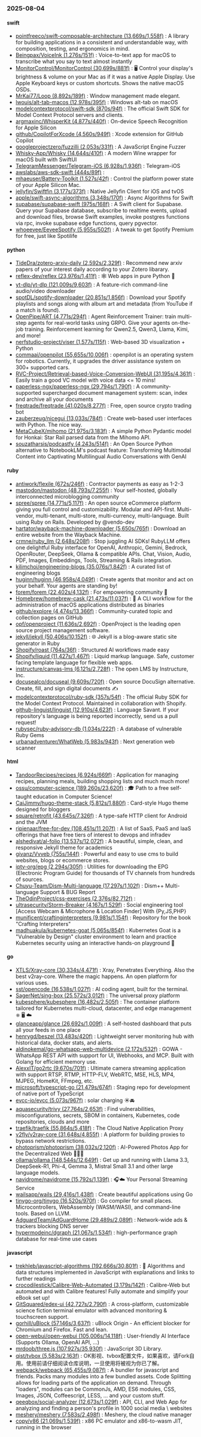### 2025-08-04

#### swift
* [pointfreeco/swift-composable-architecture (13,669s/1,558f)](https://github.com/pointfreeco/swift-composable-architecture) : A library for building applications in a consistent and understandable way, with composition, testing, and ergonomics in mind.
* [Beingpax/VoiceInk (1,276s/151f)](https://github.com/Beingpax/VoiceInk) : Voice-to-text app for macOS to transcribe what you say to text almost instantly
* [MonitorControl/MonitorControl (30,699s/881f)](https://github.com/MonitorControl/MonitorControl) : 🖥 Control your display's brightness & volume on your Mac as if it was a native Apple Display. Use Apple Keyboard keys or custom shortcuts. Shows the native macOS OSDs.
* [MrKai77/Loop (8,892s/189f)](https://github.com/MrKai77/Loop) : Window management made elegant.
* [lwouis/alt-tab-macos (12,978s/395f)](https://github.com/lwouis/alt-tab-macos) : Windows alt-tab on macOS
* [modelcontextprotocol/swift-sdk (870s/94f)](https://github.com/modelcontextprotocol/swift-sdk) : The official Swift SDK for Model Context Protocol servers and clients.
* [argmaxinc/WhisperKit (4,877s/440f)](https://github.com/argmaxinc/WhisperKit) : On-device Speech Recognition for Apple Silicon
* [github/CopilotForXcode (4,560s/949f)](https://github.com/github/CopilotForXcode) : Xcode extension for GitHub Copilot
* [googleprojectzero/fuzzilli (2,053s/331f)](https://github.com/googleprojectzero/fuzzilli) : A JavaScript Engine Fuzzer
* [Whisky-App/Whisky (14,644s/410f)](https://github.com/Whisky-App/Whisky) : A modern Wine wrapper for macOS built with SwiftUI
* [TelegramMessenger/Telegram-iOS (6,928s/1,936f)](https://github.com/TelegramMessenger/Telegram-iOS) : Telegram-iOS
* [awslabs/aws-sdk-swift (444s/89f)](https://github.com/awslabs/aws-sdk-swift) : 
* [mhaeuser/Battery-Toolkit (1,527s/42f)](https://github.com/mhaeuser/Battery-Toolkit) : Control the platform power state of your Apple Silicon Mac.
* [jellyfin/Swiftfin (3,177s/373f)](https://github.com/jellyfin/Swiftfin) : Native Jellyfin Client for iOS and tvOS
* [apple/swift-async-algorithms (3,348s/170f)](https://github.com/apple/swift-async-algorithms) : Async Algorithms for Swift
* [supabase/supabase-swift (975s/168f)](https://github.com/supabase/supabase-swift) : A Swift client for Supabase. Query your Supabase database, subscribe to realtime events, upload and download files, browse Swift examples, invoke postgres functions via rpc, invoke supabase edge functions, query pgvector.
* [whoeevee/EeveeSpotify (5,955s/502f)](https://github.com/whoeevee/EeveeSpotify) : A tweak to get Spotify Premium for free, just like Spotilife

#### python
* [TideDra/zotero-arxiv-daily (2,592s/2,329f)](https://github.com/TideDra/zotero-arxiv-daily) : Recommend new arxiv papers of your interest daily according to your Zotero libarary.
* [reflex-dev/reflex (23,976s/1,411f)](https://github.com/reflex-dev/reflex) : 🕸️ Web apps in pure Python 🐍
* [yt-dlp/yt-dlp (121,009s/9,603f)](https://github.com/yt-dlp/yt-dlp) : A feature-rich command-line audio/video downloader
* [spotDL/spotify-downloader (20,851s/1,856f)](https://github.com/spotDL/spotify-downloader) : Download your Spotify playlists and songs along with album art and metadata (from YouTube if a match is found).
* [OpenPipe/ART (4,771s/294f)](https://github.com/OpenPipe/ART) : Agent Reinforcement Trainer: train multi-step agents for real-world tasks using GRPO. Give your agents on-the-job training. Reinforcement learning for Qwen2.5, Qwen3, Llama, Kimi, and more!
* [nerfstudio-project/viser (1,577s/115f)](https://github.com/nerfstudio-project/viser) : Web-based 3D visualization + Python
* [commaai/openpilot (55,655s/10,006f)](https://github.com/commaai/openpilot) : openpilot is an operating system for robotics. Currently, it upgrades the driver assistance system on 300+ supported cars.
* [RVC-Project/Retrieval-based-Voice-Conversion-WebUI (31,195s/4,361f)](https://github.com/RVC-Project/Retrieval-based-Voice-Conversion-WebUI) : Easily train a good VC model with voice data <= 10 mins!
* [paperless-ngx/paperless-ngx (29,794s/1,790f)](https://github.com/paperless-ngx/paperless-ngx) : A community-supported supercharged document management system: scan, index and archive all your documents
* [freqtrade/freqtrade (41,020s/8,277f)](https://github.com/freqtrade/freqtrade) : Free, open source crypto trading bot
* [zauberzeug/nicegui (13,033s/784f)](https://github.com/zauberzeug/nicegui) : Create web-based user interfaces with Python. The nice way.
* [MetaCubeX/mihomo (21,975s/3,183f)](https://github.com/MetaCubeX/mihomo) : A simple Python Pydantic model for Honkai: Star Rail parsed data from the Mihomo API.
* [souzatharsis/podcastfy (4,243s/514f)](https://github.com/souzatharsis/podcastfy) : An Open Source Python alternative to NotebookLM's podcast feature: Transforming Multimodal Content into Captivating Multilingual Audio Conversations with GenAI

#### ruby
* [antiwork/flexile (672s/246f)](https://github.com/antiwork/flexile) : Contractor payments as easy as 1-2-3
* [mastodon/mastodon (48,793s/7,255f)](https://github.com/mastodon/mastodon) : Your self-hosted, globally interconnected microblogging community
* [spree/spree (14,771s/5,117f)](https://github.com/spree/spree) : An open source eCommerce platform giving you full control and customizability. Modular and API-first. Multi-vendor, multi-tenant, multi-store, multi-currency, multi-language. Built using Ruby on Rails. Developed by @vendo-dev
* [hartator/wayback-machine-downloader (5,650s/765f)](https://github.com/hartator/wayback-machine-downloader) : Download an entire website from the Wayback Machine.
* [crmne/ruby_llm (2,648s/208f)](https://github.com/crmne/ruby_llm) : Stop juggling AI SDKs! RubyLLM offers one delightful Ruby interface for OpenAI, Anthropic, Gemini, Bedrock, OpenRouter, DeepSeek, Ollama & compatible APIs. Chat, Vision, Audio, PDF, Images, Embeddings, Tools, Streaming & Rails integration.
* [kilimchoi/engineering-blogs (35,076s/1,842f)](https://github.com/kilimchoi/engineering-blogs) : A curated list of engineering blogs
* [huginn/huginn (46,958s/4,049f)](https://github.com/huginn/huginn) : Create agents that monitor and act on your behalf. Your agents are standing by!
* [forem/forem (22,402s/4,132f)](https://github.com/forem/forem) : For empowering community 🌱
* [Homebrew/homebrew-cask (21,473s/11,037f)](https://github.com/Homebrew/homebrew-cask) : 🍻 A CLI workflow for the administration of macOS applications distributed as binaries
* [github/explore (4,474s/13,366f)](https://github.com/github/explore) : Community-curated topic and collection pages on GitHub
* [opf/openproject (11,636s/2,692f)](https://github.com/opf/openproject) : OpenProject is the leading open source project management software.
* [jekyll/jekyll (50,406s/10,152f)](https://github.com/jekyll/jekyll) : 🌐 Jekyll is a blog-aware static site generator in Ruby
* [Shopify/roast (764s/36f)](https://github.com/Shopify/roast) : Structured AI workflows made easy
* [Shopify/liquid (11,427s/1,467f)](https://github.com/Shopify/liquid) : Liquid markup language. Safe, customer facing template language for flexible web apps.
* [instructure/canvas-lms (6,121s/2,728f)](https://github.com/instructure/canvas-lms) : The open LMS by Instructure, Inc.
* [docusealco/docuseal (9,609s/720f)](https://github.com/docusealco/docuseal) : Open source DocuSign alternative. Create, fill, and sign digital documents ✍️
* [modelcontextprotocol/ruby-sdk (357s/54f)](https://github.com/modelcontextprotocol/ruby-sdk) : The official Ruby SDK for the Model Context Protocol. Maintained in collaboration with Shopify.
* [github-linguist/linguist (12,910s/4,623f)](https://github.com/github-linguist/linguist) : Language Savant. If your repository's language is being reported incorrectly, send us a pull request!
* [rubysec/ruby-advisory-db (1,034s/222f)](https://github.com/rubysec/ruby-advisory-db) : A database of vulnerable Ruby Gems
* [urbanadventurer/WhatWeb (5,983s/943f)](https://github.com/urbanadventurer/WhatWeb) : Next generation web scanner

#### html
* [TandoorRecipes/recipes (6,924s/669f)](https://github.com/TandoorRecipes/recipes) : Application for managing recipes, planning meals, building shopping lists and much much more!
* [ossu/computer-science (189,260s/23,620f)](https://github.com/ossu/computer-science) : 🎓 Path to a free self-taught education in Computer Science!
* [CaiJimmy/hugo-theme-stack (5,812s/1,880f)](https://github.com/CaiJimmy/hugo-theme-stack) : Card-style Hugo theme designed for bloggers
* [square/retrofit (43,645s/7,326f)](https://github.com/square/retrofit) : A type-safe HTTP client for Android and the JVM
* [ripienaar/free-for-dev (108,451s/11,207f)](https://github.com/ripienaar/free-for-dev) : A list of SaaS, PaaS and IaaS offerings that have free tiers of interest to devops and infradev
* [alshedivat/al-folio (13,537s/12,072f)](https://github.com/alshedivat/al-folio) : A beautiful, simple, clean, and responsive Jekyll theme for academics
* [givanz/Vvveb (755s/144f)](https://github.com/givanz/Vvveb) : Powerful and easy to use cms to build websites, blogs or ecommerce stores.
* [iptv-org/epg (2,294s/305f)](https://github.com/iptv-org/epg) : Utilities for downloading the EPG (Electronic Program Guide) for thousands of TV channels from hundreds of sources.
* [Chuyu-Team/Dism-Multi-language (17,297s/1,102f)](https://github.com/Chuyu-Team/Dism-Multi-language) : Dism++ Multi-language Support & BUG Report
* [TheOdinProject/css-exercises (2,376s/82,712f)](https://github.com/TheOdinProject/css-exercises) : 
* [ultrasecurity/Storm-Breaker (4,167s/1,529f)](https://github.com/ultrasecurity/Storm-Breaker) : Social engineering tool [Access Webcam & Microphone & Location Finder] With {Py,JS,PHP}
* [munificent/craftinginterpreters (9,981s/1,154f)](https://github.com/munificent/craftinginterpreters) : Repository for the book "Crafting Interpreters"
* [madhuakula/kubernetes-goat (5,065s/854f)](https://github.com/madhuakula/kubernetes-goat) : Kubernetes Goat is a "Vulnerable by Design" cluster environment to learn and practice Kubernetes security using an interactive hands-on playground 🚀

#### go
* [XTLS/Xray-core (30,334s/4,471f)](https://github.com/XTLS/Xray-core) : Xray, Penetrates Everything. Also the best v2ray-core. Where the magic happens. An open platform for various uses.
* [sst/opencode (16,538s/1,027f)](https://github.com/sst/opencode) : AI coding agent, built for the terminal.
* [SagerNet/sing-box (25,572s/3,012f)](https://github.com/SagerNet/sing-box) : The universal proxy platform
* [kubesphere/kubesphere (16,482s/2,505f)](https://github.com/kubesphere/kubesphere) : The container platform tailored for Kubernetes multi-cloud, datacenter, and edge management ⎈ 🖥 ☁️
* [glanceapp/glance (26,692s/1,009f)](https://github.com/glanceapp/glance) : A self-hosted dashboard that puts all your feeds in one place
* [henrygd/beszel (13,483s/420f)](https://github.com/henrygd/beszel) : Lightweight server monitoring hub with historical data, docker stats, and alerts.
* [aldinokemal/go-whatsapp-web-multidevice (2,172s/532f)](https://github.com/aldinokemal/go-whatsapp-web-multidevice) : GOWA - WhatsApp REST API with support for UI, Webhooks, and MCP. Built with Golang for efficient memory use.
* [AlexxIT/go2rtc (9,670s/701f)](https://github.com/AlexxIT/go2rtc) : Ultimate camera streaming application with support RTSP, RTMP, HTTP-FLV, WebRTC, MSE, HLS, MP4, MJPEG, HomeKit, FFmpeg, etc.
* [microsoft/typescript-go (21,479s/674f)](https://github.com/microsoft/typescript-go) : Staging repo for development of native port of TypeScript
* [evcc-io/evcc (5,073s/967f)](https://github.com/evcc-io/evcc) : solar charging ☀️🚘
* [aquasecurity/trivy (27,764s/2,653f)](https://github.com/aquasecurity/trivy) : Find vulnerabilities, misconfigurations, secrets, SBOM in containers, Kubernetes, code repositories, clouds and more
* [traefik/traefik (55,864s/5,418f)](https://github.com/traefik/traefik) : The Cloud Native Application Proxy
* [v2fly/v2ray-core (31,648s/4,855f)](https://github.com/v2fly/v2ray-core) : A platform for building proxies to bypass network restrictions.
* [photoprism/photoprism (38,032s/2,120f)](https://github.com/photoprism/photoprism) : AI-Powered Photos App for the Decentralized Web 🌈💎✨
* [ollama/ollama (148,544s/12,649f)](https://github.com/ollama/ollama) : Get up and running with Llama 3.3, DeepSeek-R1, Phi-4, Gemma 3, Mistral Small 3.1 and other large language models.
* [navidrome/navidrome (15,792s/1,139f)](https://github.com/navidrome/navidrome) : 🎧☁️ Your Personal Streaming Service
* [wailsapp/wails (29,416s/1,438f)](https://github.com/wailsapp/wails) : Create beautiful applications using Go
* [tinygo-org/tinygo (16,520s/970f)](https://github.com/tinygo-org/tinygo) : Go compiler for small places. Microcontrollers, WebAssembly (WASM/WASI), and command-line tools. Based on LLVM.
* [AdguardTeam/AdGuardHome (29,489s/2,089f)](https://github.com/AdguardTeam/AdGuardHome) : Network-wide ads & trackers blocking DNS server
* [hypermodeinc/dgraph (21,067s/1,534f)](https://github.com/hypermodeinc/dgraph) : high-performance graph database for real-time use cases

#### javascript
* [trekhleb/javascript-algorithms (192,666s/30,801f)](https://github.com/trekhleb/javascript-algorithms) : 📝 Algorithms and data structures implemented in JavaScript with explanations and links to further readings
* [crocodilestick/Calibre-Web-Automated (3,179s/142f)](https://github.com/crocodilestick/Calibre-Web-Automated) : Calibre-Web but automated and with Calibre features! Fully automate and simplify your eBook set up!
* [GitSquared/edex-ui (42,727s/2,790f)](https://github.com/GitSquared/edex-ui) : A cross-platform, customizable science fiction terminal emulator with advanced monitoring & touchscreen support.
* [gorhill/uBlock (57,146s/3,637f)](https://github.com/gorhill/uBlock) : uBlock Origin - An efficient blocker for Chromium and Firefox. Fast and lean.
* [open-webui/open-webui (105,006s/14,118f)](https://github.com/open-webui/open-webui) : User-friendly AI Interface (Supports Ollama, OpenAI API, ...)
* [mrdoob/three.js (107,927s/35,930f)](https://github.com/mrdoob/three.js) : JavaScript 3D Library.
* [qist/tvbox (5,583s/2,163f)](https://github.com/qist/tvbox) : OK影视、tvbox配置文件，如果喜欢，请Fork自用。使用前请仔细阅读仓库说明，一旦使用将被视为你已了解。
* [webpack/webpack (65,455s/9,087f)](https://github.com/webpack/webpack) : A bundler for javascript and friends. Packs many modules into a few bundled assets. Code Splitting allows for loading parts of the application on demand. Through "loaders", modules can be CommonJs, AMD, ES6 modules, CSS, Images, JSON, Coffeescript, LESS, ... and your custom stuff.
* [qeeqbox/social-analyzer (12,673s/1,029f)](https://github.com/qeeqbox/social-analyzer) : API, CLI, and Web App for analyzing and finding a person's profile in 1000 social media \ websites
* [meshery/meshery (7,583s/2,498f)](https://github.com/meshery/meshery) : Meshery, the cloud native manager
* [copy/v86 (21,069s/1,539f)](https://github.com/copy/v86) : x86 PC emulator and x86-to-wasm JIT, running in the browser
